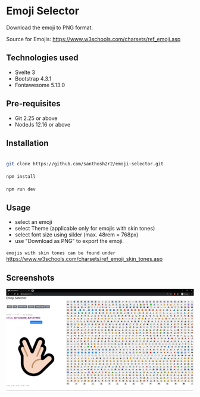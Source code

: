 # Emoji Selector

Download the emoji to PNG format.

Source for Emojis: https://www.w3schools.com/charsets/ref_emoji.asp

## Technologies used
* Svelte 3
* Bootstrap 4.3.1
* Fontawesome 5.13.0

## Pre-requisites

* Git 2.25 or above
* NodeJs 12.16 or above

## Installation

```bash

git clone https://github.com/santhosh2r2/emoji-selector.git

npm install

npm run dev
```

## Usage
* select an emoji
* select Theme (applicable only for emojis with skin tones)
* select font size using silder (max. 48rem = 768px)
* use "Download as PNG" to export the emoji.

`emojis with skin tones can be found under`
https://www.w3schools.com/charsets/ref_emoji_skin_tones.asp

## Screenshots

![](public/images/basic_screenshot.png)
